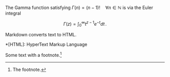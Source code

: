 The Gamma function satisfying $\Gamma(n) = (n-1)!\quad\forall
n\in\mathbb N$ is via the Euler integral

$$
\Gamma(z) = \int_0^\infty t^{z-1}e^{-t}dt\,.
$$

Markdown converts text to HTML.

*[HTML]: HyperText Markup Language

Some text with a footnote.[^1]

[^1]: The footnote.
<!--stackedit_data:
eyJoaXN0b3J5IjpbLTExMzE3ODQ5MDIsNzMwOTk4MTE2XX0=
-->